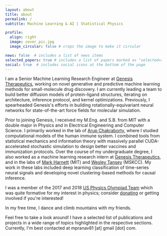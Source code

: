 ```yaml
---
layout: about
title: about
permalink: /
subtitle: Machine Learning & AI | Statistical Physics

profile:
  align: right
  image: cover_pic.jpg
  image_circular: false # crops the image to make it circular

news: false  # includes a list of news items
selected_papers: true # includes a list of papers marked as "selected={true}"
social: true  # includes social icons at the bottom of the page
---
```


I am a Senior Machine Learning Research Engineer at [Genesis Therapeutics](https://www.genesistherapeutics.ai/), working on novel generative and predictive machine learning methods for small-molecule drug discovery. I am currently leading a team to build better diffusion models of protein-ligand structures, iterating on architecture, inference protocol, and kernel optimizations. Previously, I spearheaded Genesis's efforts in building rotationally-equivariant neural networks for state-of-the-art force fields for molecular simulation.

Prior to joining Genesis, I received my M.Eng. and S.B. from MIT with a double major in Physics and in Electrical Engineering and Computer Science. I primarily worked in the lab of [Arup Chakraborty](http://chakrabortygroup.scripts.mit.edu/), where I studied computational models of the human immune system. I combined tools from statistical mechanics and information theory with massively parallel CUDA-accelerated stochastic simulation to design better vaccines and immunization protocols. Over the course of my undergraduate degree, I also worked as a machine learning research intern at [Genesis Therapeutics](https://www.genesistherapeutics.ai/), 
and in the labs of [Mark Harnett](https://www.markharnett.org/) (MIT) and [Wesley Tansey](https://www.mskcc.org/research-areas/labs/wesley-tansey) (MSKCC). My work in these labs included deep learning classification of time-series neural signals and developing novel clustering-based methods for causal inference.

I was a member of the 2017 and 2018 [US Physics Olympiad Team](https://www.aapt.org/physicsteam/) which was quite formative for my interest in physics; consider [donating](https://www.aapt.org/physicsteam/PT-donate.cfm) or getting involved if you're interested!

In my free time, I dance and climb mountains with my friends.

Feel free to take a look around! I have a selected list of publications and projects in a wide range of topics highlighted in the respective sections. Currently, I'm best contacted at mpranav81 [at] gmail [dot] com.
